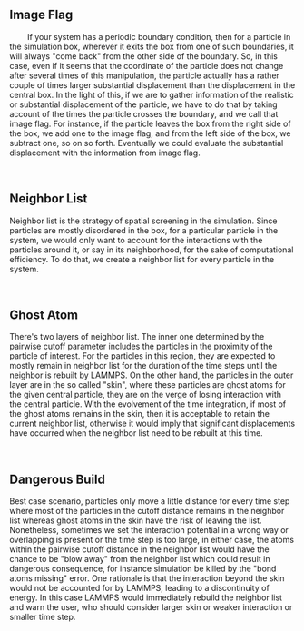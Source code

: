 ## Image Flag

        If your system has a periodic boundary condition, then for a particle in the simulation box, wherever it exits the box from one of such boundaries, it will always "come back" from the other side of the boundary. So, in this case, even if it seems that the coordinate of the particle does not change after several times of this manipulation, the particle actually has a rather couple of times larger substantial displacement than the displacement in the central box. In the light of this, if we are to gather information of the realistic or substantial displacement of the particle, we have to do that by taking account of the times the particle crosses the boundary, and we call that image flag. For instance, if the particle leaves the box from the right side of the box, we add one to the image flag, and from the left side of the box, we subtract one, so on so forth. Eventually we could evaluate the substantial displacement with the information from image flag.

 

## Neighbor List

Neighbor list is the strategy of spatial screening in the simulation. Since particles are mostly disordered in the box, for a particular particle in the system, we would only want to account for the interactions with the particles around it, or say in its neighborhood, for the sake of computational efficiency. To do that, we create a neighbor list for every particle in the system.

 

## Ghost Atom

There's two layers of neighbor list. The inner one determined by the pairwise cutoff parameter includes the particles in the proximity of the particle of interest. For the particles in this region, they are expected to mostly remain in neighbor list for the duration of the time steps until the neighbor is rebuilt by LAMMPS. On the other hand, the particles in the outer layer are in the so called "skin", where these particles are ghost atoms for the given central particle, they are on the verge of losing interaction with the central particle. With the evolvement of the time integration, if most of the ghost atoms remains in the skin, then it is acceptable to retain the current neighbor list, otherwise it would imply that significant displacements have occurred when the neighbor list need to be rebuilt at this time.

 

## Dangerous Build

Best case scenario, particles only move a little distance for every time step where most of the particles in the cutoff distance remains in the neighbor list whereas ghost atoms in the skin have the risk of leaving the list. Nonetheless, sometimes we set the interaction potential in a wrong way or overlapping is present or the time step is too large, in either case, the atoms within the pairwise cutoff distance in the neighbor list would have the chance to be "blow away" from the neighbor list which could result in dangerous consequence, for instance simulation be killed by the "bond atoms missing" error. One rationale is that the interaction beyond the skin would not be accounted for by LAMMPS, leading to a discontinuity of energy. In this case LAMMPS would immediately rebuild the neighbor list and warn the user, who should consider larger skin or weaker interaction or smaller time step.

